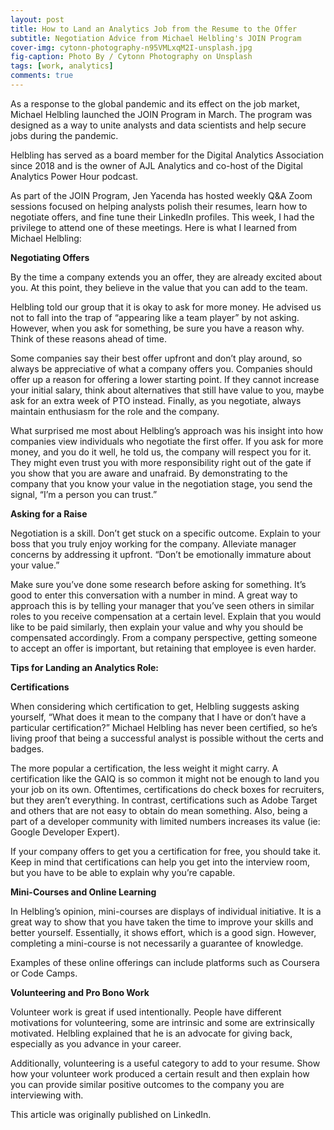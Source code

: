 ```yaml
---
layout: post
title: How to Land an Analytics Job from the Resume to the Offer
subtitle: Negotiation Advice from Michael Helbling's JOIN Program 
cover-img: cytonn-photography-n95VMLxqM2I-unsplash.jpg
fig-caption: Photo By / Cytonn Photography on Unsplash
tags: [work, analytics]
comments: true
---
```



As a response to the global pandemic and its effect on the job market, Michael Helbling launched the JOIN Program in March. The program was designed as a way to unite analysts and data scientists and help secure jobs during the pandemic.

Helbling has served as a board member for the Digital Analytics Association since 2018 and is the owner of AJL Analytics and co-host of the Digital Analytics Power Hour podcast.

As part of the JOIN Program, Jen Yacenda has hosted weekly Q&A Zoom sessions focused on helping analysts polish their resumes, learn how to negotiate offers, and fine tune their LinkedIn profiles. This week, I had the privilege to attend one of these meetings. Here is what I learned from Michael Helbling:

**Negotiating Offers**

By the time a company extends you an offer, they are already excited about you. At this point, they believe in the value that you can add to the team.

Helbling told our group that it is okay to ask for more money. He advised us not to fall into the trap of “appearing like a team player” by not asking. However, when you ask for something, be sure you have a reason why. Think of these reasons ahead of time.

Some companies say their best offer upfront and don’t play around, so always be appreciative of what a company offers you. Companies should offer up a reason for offering a lower starting point. If they cannot increase your initial salary, think about alternatives that still have value to you, maybe ask for an extra week of PTO instead. Finally, as you negotiate, always maintain enthusiasm for the role and the company.

What surprised me most about Helbling’s approach was his insight into how companies view individuals who negotiate the first offer. If you ask for more money, and you do it well, he told us, the company will respect you for it. They might even trust you with more responsibility right out of the gate if you show that you are aware and unafraid. By demonstrating to the company that you know your value in the negotiation stage, you send the signal, “I’m a person you can trust.”

**Asking for a Raise**

Negotiation is a skill. Don’t get stuck on a specific outcome. Explain to your boss that you truly enjoy working for the company. Alleviate manager concerns by addressing it upfront.
“Don’t be emotionally immature about your value.”

Make sure you’ve done some research before asking for something. It’s good to enter this conversation with a number in mind. A great way to approach this is by telling your manager that you’ve seen others in similar roles to you receive compensation at a certain level. Explain that you would like to be paid similarly, then explain your value and why you should be compensated accordingly.
From a company perspective, getting someone to accept an offer is important, but retaining that employee is even harder.

**Tips for Landing an Analytics Role:**

**Certifications**

When considering which certification to get, Helbling suggests asking yourself, “What does it mean to the company that I have or don’t have a particular certification?” Michael Helbling has never been certified, so he’s living proof that being a successful analyst is possible without the certs and badges.

The more popular a certification, the less weight it might carry. A certification like the GAIQ is so common it might not be enough to land you your job on its own. Oftentimes, certifications do check boxes for recruiters, but they aren’t everything. In contrast, certifications such as Adobe Target and others that are not easy to obtain do mean something. Also, being a part of a developer community with limited numbers increases its value (ie: Google Developer Expert).

If your company offers to get you a certification for free, you should take it. Keep in mind that certifications can help you get into the interview room, but you have to be able to explain why you’re capable.

**Mini-Courses and Online Learning**

In Helbling’s opinion, mini-courses are displays of individual initiative. It is a great way to show that you have taken the time to improve your skills and better yourself. Essentially, it shows effort, which is a good sign. However, completing a mini-course is not necessarily a guarantee of knowledge.

Examples of these online offerings can include platforms such as Coursera or Code Camps.

**Volunteering and Pro Bono Work**

Volunteer work is great if used intentionally. People have different motivations for volunteering, some are intrinsic and some are extrinsically motivated. Helbling explained that he is an advocate for giving back, especially as you advance in your career.

Additionally, volunteering is a useful category to add to your resume. Show how your volunteer work produced a certain result and then explain how you can provide similar positive outcomes to the company you are interviewing with.

This article was originally published on LinkedIn.
